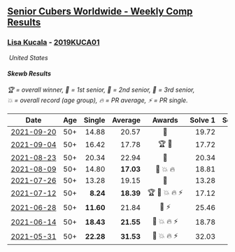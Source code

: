 <style>table {white-space: nowrap;}</style>
<link rel="stylesheet" type="text/css" href="/scw-comp/css/flags.css" />

## [Senior Cubers Worldwide - Weekly Comp Results](/scw-comp/results/)
### [Lisa Kucala](README.md) - [2019KUCA01](https://www.worldcubeassociation.org/persons/2019KUCA01?event=skewb)

<i class="flag flag-US" />&nbsp;United States

#### Skewb Results

<span style="white-space: nowrap;">🏆 = overall winner</span>, <span style="white-space: nowrap;">🥇 = 1st senior</span>, <span style="white-space: nowrap;">🥈 = 2nd senior</span>, <span style="white-space: nowrap;">🥉 = 3rd senior</span>, <span style="white-space: nowrap;">💥 = overall record (age group)</span>, <span style="white-space: nowrap;">🔥 = PR average</span>, <span style="white-space: nowrap;">⚡ = PR single</span>.

| Date | Age | Single | Average | Awards | Solve 1 | Solve 2 | Solve 3 | Solve 4 | Solve 5 | Video |
| :--: | :--: | --: | --: | :--: | --: | --: | --: | --: | --: | :-- |
| [2021-09-20](../../results/2021-09-20/skewb.md) | 50+ | 14.88 | 20.57 | 🥉 | 19.72 | 21.45 | 14.88 | 20.55 | 22.40 | [Desktop](https://www.facebook.com/events/374286267681717/permalink/383029573474053) / [Mobile](https://m.facebook.com/events/374286267681717?view=permalink&id=383029573474053) |
| [2021-09-04](../../results/2021-09-04/skewb.md) | 50+ | 16.42 | 17.78 | 🏆 🥇 | 17.72 | 18.42 | 19.91 | 16.42 | 17.20 | [Desktop](https://www.facebook.com/events/369922348122346/permalink/377307760717138) / [Mobile](https://m.facebook.com/events/369922348122346?view=permalink&id=377307760717138) |
| [2021-08-23](../../results/2021-08-23/skewb.md) | 50+ | 20.34 | 22.94 | 🥈 | 20.34 | 23.55 | 21.77 | 23.49 | 27.08 | [Desktop](https://www.facebook.com/events/540950593849891/permalink/548062443138706) / [Mobile](https://m.facebook.com/events/540950593849891?view=permalink&id=548062443138706) |
| [2021-08-09](../../results/2021-08-09/skewb.md) | 50+ | 14.80 | **17.03** | 🥈 💥 🔥 | 18.81 | 15.17 | 14.80 | 17.12 | 27.15 | [Desktop](https://www.facebook.com/events/342027504219422/permalink/347173787038127) / [Mobile](https://m.facebook.com/events/342027504219422?view=permalink&id=347173787038127) |
| [2021-07-26](../../results/2021-07-26/skewb.md) | 50+ | 13.28 | 19.15 | 🥉 | 13.28 | 18.77 | 18.27 | 21.23 | 20.41 | [Desktop](https://www.facebook.com/events/5895704557137692/permalink/5960372354004245) / [Mobile](https://m.facebook.com/events/5895704557137692?view=permalink&id=5960372354004245) |
| [2021-07-12](../../results/2021-07-12/skewb.md) | 50+ | **8.24** | **18.39** | 🏆 🥇 💥 🔥 ⚡ | 17.12 | 22.61 | 18.56 | **8.24** | 19.48 | [Desktop](https://www.facebook.com/events/853178815336395/permalink/860042934649983) / [Mobile](https://m.facebook.com/events/853178815336395?view=permalink&id=860042934649983) |
| [2021-06-28](../../results/2021-06-28/skewb.md) | 50+ | **11.60** | 21.84 | 🥇 ⚡ | 25.46 | 23.80 | **11.60** | 19.29 | 22.43 | [Desktop](https://www.facebook.com/events/2032757193542617/permalink/2039523306199339) / [Mobile](https://m.facebook.com/events/2032757193542617?view=permalink&id=2039523306199339) |
| [2021-06-14](../../results/2021-06-14/skewb.md) | 50+ | **18.43** | **21.55** | 🥈 💥 🔥 ⚡ | 18.78 | 29.42 | 26.11 | 19.77 | **18.43** | [Desktop](https://www.facebook.com/events/154757253369245/permalink/160341779477459) / [Mobile](https://m.facebook.com/events/154757253369245?view=permalink&id=160341779477459) |
| [2021-05-31](../../results/2021-05-31/skewb.md) | 50+ | **22.28** | **31.53** | 🥉 💥 🔥 ⚡ | 32.03 | 30.68 | 34.59 | **22.28** | 31.88 | [Desktop](https://www.facebook.com/events/4232725036784843/permalink/4261766390547374) / [Mobile](https://m.facebook.com/events/4232725036784843?view=permalink&id=4261766390547374) |


<!-- Global site tag (gtag.js) - Google Analytics -->
<script async src="https://www.googletagmanager.com/gtag/js?id=UA-86348435-3"></script>
<script>window.dataLayer = window.dataLayer || []; function gtag() {dataLayer.push(arguments);} gtag('js', new Date()); gtag('config', 'UA-86348435-3');</script>
